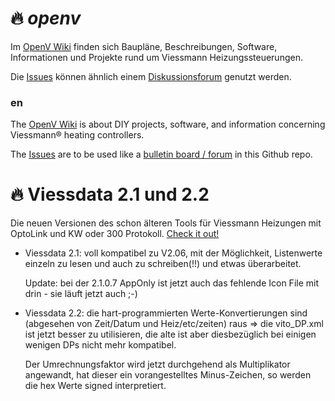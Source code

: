# :fire: _openv_
Im [OpenV Wiki](https://github.com/openv/openv/wiki) finden sich Baupläne, Beschreibungen, Software, Informationen und Projekte rund um Viessmann Heizungssteuerungen.

Die [Issues](https://github.com/openv/openv/issues?q=is%3Aissue+is%3Aopen+sort%3Aupdated-desc) können ähnlich einem [Diskussionsforum](https://github.com/openv/openv/issues?q=is%3Aissue+is%3Aopen+sort%3Aupdated-desc) genutzt werden.

### en

The [OpenV Wiki](https://github.com/openv/openv/wiki) is about DIY projects, software, and information concerning Viessmann® heating controllers.

The [Issues](https://github.com/openv/openv/issues?q=is%3Aissue+is%3Aopen+sort%3Aupdated-desc) are to be used like a [bulletin board / forum](https://github.com/openv/openv/issues?q=is%3Aissue+is%3Aopen+sort%3Aupdated-desc) in this Github repo.


# :fire: Viessdata 2.1 und 2.2

Die neuen Versionen des schon älteren Tools für Viessmann Heizungen mit OptoLink und KW oder 300 Protokoll. [Check it out!]( https://github.com/philippoo66/ViessData21/wiki/ViessData-2.1)

- Viessdata 2.1: voll kompatibel zu V2.06, mit der Möglichkeit, Listenwerte einzeln zu lesen und auch zu schreiben(!!) und etwas überarbeitet.

  Update: bei der 2.1.0.7 AppOnly ist jetzt auch das fehlende Icon File mit drin - sie läuft jetzt auch ;-)

- Viessdata 2.2: die hart-programmierten Werte-Konvertierungen sind (abgesehen von Zeit/Datum und Heiz/etc/zeiten) raus => die vito_DP.xml ist jetzt besser zu utilisieren, die alte ist aber diesbezüglich bei einigen wenigen DPs nicht mehr kompatibel. 

  Der Umrechnungsfaktor wird jetzt durchgehend als Multiplikator angewandt, hat dieser ein vorangestelltes Minus-Zeichen, so werden die hex Werte signed interpretiert.
